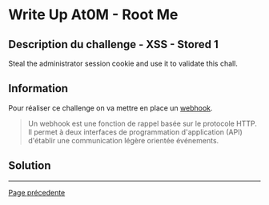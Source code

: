 # Write Up At0M - Root Me

## Description du challenge - XSS - Stored 1

Steal the administrator session cookie and use it to validate this chall.

## Information

Pour réaliser ce challenge on va mettre en place un [webhook](https://webhook.site/).

>Un webhook est une fonction de rappel basée sur le protocole HTTP. Il permet à deux interfaces de programmation d'application (API) d'établir une communication légère orientée événements. 

## Solution


-------------
[Page précedente](https://marc-emmanuel9.github.io/Root%20Me/)